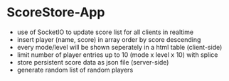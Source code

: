 # ScoreStore-App

+ use of SocketIO to update score list for all clients in realtime
+ insert player (name, score) in array order by score descending
+ every mode/level will be shown seperately in a html table (client-side)
+ limit number of player entries up to 10 (mode x level x 10) with splice
+ store persistent score data as json file (server-side)
+ generate random list of random players 

